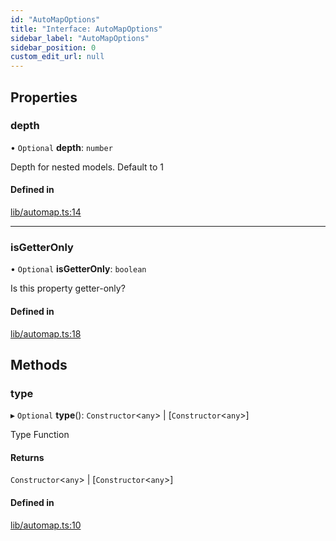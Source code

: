 ```yaml
---
id: "AutoMapOptions"
title: "Interface: AutoMapOptions"
sidebar_label: "AutoMapOptions"
sidebar_position: 0
custom_edit_url: null
---
```


## Properties

### depth

• `Optional` **depth**: `number`

Depth for nested models. Default to 1

#### Defined in

[lib/automap.ts:14](https://github.com/ttshivers/mapper/blob/efc4cb9d/packages/classes/src/lib/automap.ts#L14)

___

### isGetterOnly

• `Optional` **isGetterOnly**: `boolean`

Is this property getter-only?

#### Defined in

[lib/automap.ts:18](https://github.com/ttshivers/mapper/blob/efc4cb9d/packages/classes/src/lib/automap.ts#L18)

## Methods

### type

▸ `Optional` **type**(): `Constructor`<`any`\> \| [`Constructor`<`any`\>]

Type Function

#### Returns

`Constructor`<`any`\> \| [`Constructor`<`any`\>]

#### Defined in

[lib/automap.ts:10](https://github.com/ttshivers/mapper/blob/efc4cb9d/packages/classes/src/lib/automap.ts#L10)
